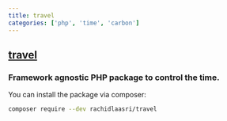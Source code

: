 ```yaml
---
title: travel
categories: ['php', 'time', 'carbon']
---
```

## [travel](https://github.com/rashidlaasri/travel)

### Framework agnostic PHP package to control the time.


You can install the package via composer:

```bash
composer require --dev rachidlaasri/travel
```
